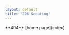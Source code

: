```yaml
---
layout: default
title: "226 Scouting"
---
```

<p>
                                                      **404**
                                                  [home page](index)
</p>
